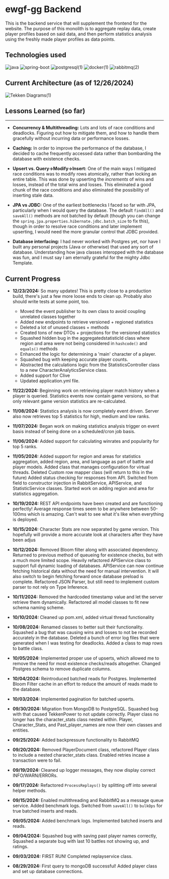 
# ewgf-gg Backend

This is the backend service that will supplement the frontend for the website. The purpose of this monolith is to aggregate replay data, create player profiles based on said data, and then perform statistics analysis using the freshly made player profiles as data points.

## Technologies used
![java](https://github.com/user-attachments/assets/b199be0a-1d89-404b-8ba8-c1f2bf399a99) ![spring-boot](https://github.com/user-attachments/assets/4b94f768-a3bf-4faa-8fc8-c05b2e324b0e) ![postgresql(1)](https://github.com/user-attachments/assets/5d1fd3f9-742e-42ef-bfc5-42ed60954938) ![docker(1)](https://github.com/user-attachments/assets/141d79d6-38e9-426d-9c52-1e464da5eddb) ![rabbitmq(2)](https://github.com/user-attachments/assets/3fa507a4-2fc9-4d80-accd-5dad79a3e774)


## Current Architecture (as of 12/26/2024)
![Tekken Diagrams(1)](https://github.com/user-attachments/assets/acec0bdd-6d5e-4474-913b-59fa1f038183)



## Lessons Learned (so far)
* **
* **Concurrency & Multithreading:** Lots and lots of race conditions and deadlocks. Figuring out how to mitigate them, and how to handle them gracefully without incurring data or performance losses.


* **Caching:** In order to improve the performance of the database, I decided to cache frequently accessed data rather than bombarding the database with existence checks.


* **Upsert vs. Query->Modify->Insert:** One of the main ways I mitigated race conditions was to modify rows atomically, rather than locking an entire table. This was done by upserting the *increments* of wins and losses, instead of the total wins and losses. This eliminated a good chunk of the race conditions and also eliminated the possibility of inserting stale data.


* **JPA vs JDBC:** One of the earliest bottlenecks I faced so far with JPA, particularly when I would query the database. The default `findAll()` and `saveAll()` methods are not batched by default (though you can change the `spring.jpa.properties.hibernate.jdbc.batch_size` to fix this), though in order to resolve race conditions and later implement upserting, I would need the more granular control that JDBC provided.


* **Database interfacing:** I had never worked with Postgres yet, nor have I built any personal projects (Java or otherwise) that used any sort of database. Understanding how java classes interopped with the database was fun, and I must say I am eternally grateful for the mighty Jdbc Template.


## Current Progress

* **12/23/2024:** So many updates! This is pretty close to a production build, there's just a few more loose ends to clean up. Probably also should write tests at some point, too. 
  * Moved the event publisher to its own class to avoid coupling unrelated classes together
  * Added new endpoints to retrieve versioned + regioned statistics
  * Deleted a lot of unused classes + methods 
  * Created tons of new DTOs + projections for the versioned statistics
  * Squashed hidden bug in the aggregatedstatisticId class where region and area were not being considered in `hashcode()` and `equals()` methods
  * Enhanced the logic for determining a 'main' character of a player.
  * Squashed bug with keeping accurate player counts. 
  * Abstracted the calculations logic from the StatisticsController class to a new CharacterAnalyticsService class.
  * Added support for Clive
  * Updated application.yml file. 
  


* **11/22/2024:** Beginning work on retrieving player match history when a player is queried. Statistics events now contain game versions, so that only relevant game version statistics are re-calculated. 


* **11/08/2024:** Statistics analysis is now completely event driven. Server also now retrieves top 5 statistics for high, medium and low ranks.


* **11/07/2024:** Began work on making statistics analysis trigger on event basis instead of being done on a scheduled/cron job basis. 


* **11/06/2024:** Added support for calculating winrates and popularity for top 5 ranks.


* **11/05/2024:** Added support for region and areas for statistics aggregation, added region, area, and language as part of battle and player models. Added class that manages configuration for virtual threads. Deleted Custom row mapper class (will return to this in the future) Added status checking for responses from API. Switched from field to constructor injection in RabbitService, APIService, and StatisticService classes. Started work on adding region and area for statistics aggregation.

  
* **10/19/2024:** REST API endpoints have been created and are functioning perfectly! Average response times seem to be anywhere between 50-100ms which is amazing. Can't wait to see what it's like when everything is deployed.


* **10/15/2024:** Character Stats are now separated by game version. This hopefully will provide a more accurate look at characters after they have been adjus


* **10/12/2024:** Removed Bloom filter along with associated dependency. Returned to previous method of queueing for existence checks, but with a much more limited scope. Heavily refactored APIService class to support full dynamic loading of databases. APIService can now continue fetching historical data without the need for manual intervention. It will also switch to begin fetching forward once database preload is complete. Refactored JSON Parser, but still need to implement custom parser to not rely on Type Inference.


* **10/11/2024:** Removed the hardcoded timestamp value and let the server retrieve them dynamically. Refactored all model classes to fit new schema naming scheme.


* **10/10/2024:** Cleaned up pom.xml, added virtual thread functionality


* **10/08/2024:** Renamed classes to better suit their functionality. Squashed a bug that was causing wins and losses to not be recorded accurately in the database. Deleted a bunch of error log files that were generated when I was testing for deadlocks. Added a class to map rows to battle class.


* **10/05/2024:** Implemented proper use of upserts, which allowed me to remove the need for most existence checks/reads altogether. Changed Postgres schema to remove duplicate columns.


* **10/04/2024:** Reintroduced batched reads for Postgres. Implemented Bloom Filter cache in an effort to reduce the amount of reads made to the database.


* **10/03/2024:** Implemented pagination for batched upserts.


* **09/30/2024:** Migration from MongoDB to PostgreSQL. Squashed bug with that caused TekkenPower to not update correctly. Player class no longer has the character_stats class nested within. Player, Character_Stats, and Past_player_names are now their own classes and entities.


* **09/25/2024:** Added backpressure functionality to RabbitMQ


* **09/20/2024:** Removed PlayerDocument class, refactored Player class to include a nested character_stats class. Enabled retries incase a transaction were to fail.


* **09/19/2024:** Cleaned up logger messages, they now display correct INFO/WARN/ERRORs.


* **09/17/2024:** Refactored `ProcessReplays()` by splitting off into several helper methods.


* **09/15/2024:** Enabled multithreading and RabbitMQ as a message queue service. Added benchmark logs. Switched from `saveAll()` to `bulkOps` for true batched inserts and reads.


* **09/05/2024:** Added benchmark logs. Implemented batched inserts and reads.


* **09/04/2024:** Squashed bug with saving past player names correctly, Squashed a separate bug with last 10 battles not showing up, and ratings.


* **09/03/2024:** FIRST RUN! Completed replayservice class.


* **08/29/2024:** First query to mongoDB successful! Added player class and set up database connections. 



